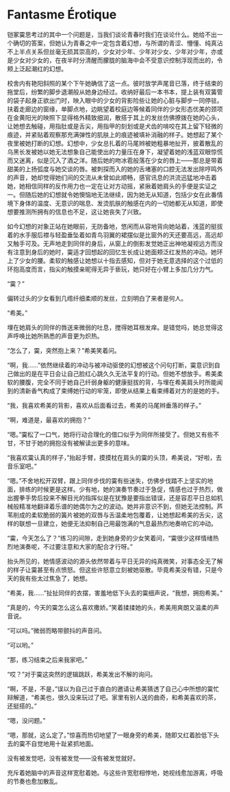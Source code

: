 # Fantasme Érotique

铠冢霙思考过的其中一个问题是，当我们谈论青春时我们在谈论什么。她给不出一个确切的答案，但她认为青春之中一定包含着幻想，与所谓的青涩、懵懂、纯真沾不上半点关系但丝毫无损其崇高的，少女对少年、少年对少女、少年对少年，亦或是少女对少女的，在夜半时分清醒而朦胧的脑海中会不受意识控制浮现而出的，令颊上泛起潮红的幻想。

校舍内有艳阳斜照的某个下午她确信了这一点。彼时放学声尾音已落，终于结束的拖堂后，纷繁的脚步退潮般从她身边经过。收纳好最后一本书本，提上装有双簧管的袋子起身正欲出门时，映入眼中的少女的背影险些让她的心脏与脚步一同停驻。扶着走廊边的窗缘，单脚点地，边眺望着校庭边等候着同伴的少女形态优美的颈项在金黄阳光的映照下显得格外精致细润，散搭于其上的发丝仿佛撩拨在她的心头，让她想去触碰，用指肚或是舌尖，用指甲的刻划或是犬齿的啃咬在其上留下轻微的痕迹，并紧贴着观察那充满弹性的肌肤上的痕迹被填补消融的样子。她想起了某个夜里被她打断的幻想。幻想中，少女总扎着的马尾辫被她粗暴地扯开，披着散乱的乌黑长发被她以她无法想象自己能使出的力量压在身下，凝望着她的浅蓝双眼惊慌而又迷离，似是沉入了酒之洋。随后她的吻冰雹般落在少女的唇上——那总是带着甜美的上扬弧度与她交谈的唇。被刺探而入的她的舌堵塞的口腔无法发出除哼鸣外的声音，她却觉得她们间的交流从未曾如此顺畅，感官讯息的洪流迅猛地冲击着她，她相信同样的反作用力也一定在让对方动摇，紧揪着她肩头的手便是实证之一。但随后她的幻想就令她懊恼地无法继续，因为她无从知道，包括少女在此番情境下身体的温度、无意识的喘息、发烫肌肤的触感在内的一切她都无从知道，即使想要推测所拥有的信息也不足，这让她丧失了兴致。

如今幻想的对象正站在她眼前，无防备地，悠闲而从容地背向她站着，浅蓝的挺拔着的水手服后襟与轻盈垂坠着如青鸟羽翼的裙摆似是比窗外的天还要高远，高远却又触手可及。无声地走到同伴的身后，从窗上的倒影发觉她正出神地凝视远方而没有注意到身后的她时，霙适才回想起的回忆生长成让她面颊泛红发热的冲动。她环上了少女的腰。柔软的触感让她想以十指去感知，但对于她无意选择的这个过低的环抱高度而言，指尖的触摸亲昵得无异于亵玩，她只好在小臂上多加几分力气。

“霙？”

偏转过头的少女看到几绺纤细柔顺的发丝，立刻明白了来者是何人。

“希美。”

埋在她肩头的同伴的唇送来微弱的吐息，搅得她耳根发痒。是错觉吗，她总觉得这声呼唤比她所熟悉的声音更为炽热。

“怎么了，霙，突然抱上来？”希美笑着问。

“啊，我……”依然继续着的冲动与被冲动驱使的幻想被这个问句打断，霙意识到自己做出的是在平日会让自己脸红心跳久久无法平复的行动。但她不想放手。希美柔软的腰腹，完全不同于她自己纤弱身躯的健康挺拔的背，与埋在希美肩头时所能闻到的清新香气构成了束缚她行动的牢笼，即使从结果上看束缚着对方的是她的手。

“我，我喜欢希美的背影，喜欢从后面看过去，希美的马尾辫垂落的样子。”

“啊，难道是，最喜欢的拥抱？”

“嗯。”霙松了一口气，她将行动合理化的借口似乎为同伴所接受了。但她又有些不甘，不甘于她的拥抱没有被解读出更多的意味。

“我喜欢霙认真的样子，”抬起手臂，摸摸枕在肩头的霙的头顶，希美说，“好啦，去音乐室吧。”

“嗯。”不舍地松开双臂，跟上同伴步伐的霙有些迷失，仿佛步伐踏不上坚实的地面，排练的时候更是这样。少有地，她的演奏节奏过于急促，情感也过于热烈，做出握拳手势后投来不解目光的指挥似是在犹豫是要指出错误，还是容忍平日总如机械般精准地翻译着乐谱的她偶尔为之的波动。她并非意识不到，但她无法控制。芦苇削成的柔软脆弱的簧片被她的双唇与舌温柔地包覆着，让她想起希美的舌尖，这样的联想一旦建立，她便无法抑制自己用最饱满的气息最热烈地奏响它的冲动。

“霙，今天怎么了？”练习的间隙，走到她身旁的少女笑着问，“霙很少这样情绪热烈地演奏呢，不过要注意和大家的配合才行呀。”

抬头所见的，她情感波动的源头依然带着与平日无异的纯真微笑，对事态全无了解的样子让霙甚至有点愤怒。但这些许怒意立刻被她驱散。毕竟希美没有错，只是今天的我有些太过焦急了，她想。

“希美，我……”扯扯同伴的衣摆，害羞地低下头去的霙细声说，“我想，拥抱希美。”

“真是的，今天的霙怎么这么喜欢撒娇。”笑着揉揉她的头，希美用爽朗又温柔的声音说。

“可以吗。”微弱而略带颤抖的声音问。

“可以哟。”

“那，练习结束之后来我家吧。”

“哎？”对于霙这突然的逻辑跳跃，希美发出不解的询问。

“啊，不是，不是，”误以为自己过于直白的邀请让希美猜透了自己心中所想的霙忙辩解道，“希美也，很久没来玩过了吧。家里有别人送的曲奇，和希美喜欢的茶，还挺搭的。”

“嗯，没问题。”

“嗯，那就，这么定了。”惊喜而热切地望了一眼身旁的希美，随即又红着脸低下头去的霙不自觉地用十趾紧抓地面。

没有被发觉吧，没有被发觉——没有被发觉就好。

充斥着她脑中的声音这样宽慰着她。与这些许宽慰相悖地，她视线愈加游离，呼吸的节奏也愈加散乱。












